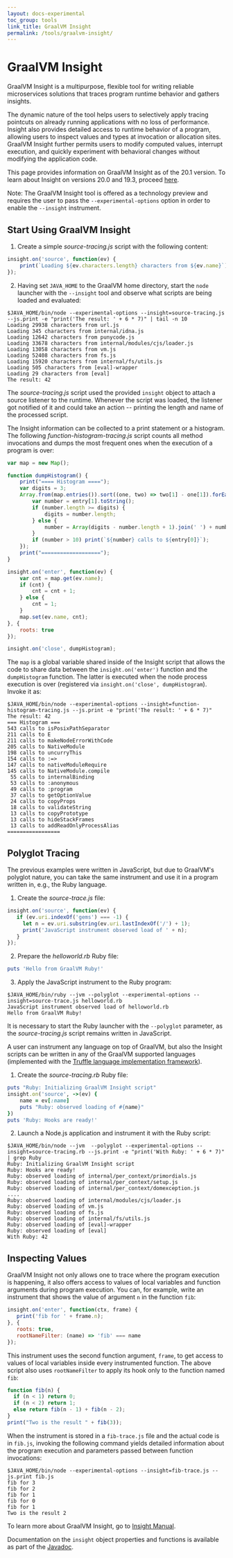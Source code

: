 ```yaml
---
layout: docs-experimental
toc_group: tools
link_title: GraalVM Insight
permalink: /tools/graalvm-insight/
---
```


# GraalVM Insight

GraalVM Insight is a multipurpose, flexible tool for writing reliable
microservices solutions that traces program runtime behavior and gathers insights.

The dynamic nature of the tool helps users to selectively apply tracing pointcuts on
already running applications with no loss of performance. Insight
also provides detailed access to runtime behavior of a program, allowing users to
inspect values and types at invocation or allocation sites. GraalVM Insight further permits users to
modify computed values, interrupt execution, and quickly experiment with
behavioral changes without modifying the application code.

This page provides information on GraalVM Insight as of the 20.1 version.
To learn about Insight on versions 20.0 and 19.3, proceed [here](https://github.com/oracle/graal/blob/release/graal-vm/20.0/tools/docs/T-Trace.md).

Note: The GraalVM Insight tool is offered as a technology preview and requires the user to
pass the `--experimental-options` option in order to enable the `--insight`
instrument.

## Start Using GraalVM Insight

1. Create a simple _source-tracing.js_ script with the following content:
```javascript
insight.on('source', function(ev) {
    print(`Loading ${ev.characters.length} characters from ${ev.name}`);
});
```
2. Having set `JAVA_HOME` to the GraalVM home directory, start the `node` launcher with
the `--insight` tool and observe what scripts are being loaded and
evaluated:
```shell
$JAVA_HOME/bin/node --experimental-options --insight=source-tracing.js --js.print -e "print('The result: ' + 6 * 7)" | tail -n 10
Loading 29938 characters from url.js
Loading 345 characters from internal/idna.js
Loading 12642 characters from punycode.js
Loading 33678 characters from internal/modules/cjs/loader.js
Loading 13058 characters from vm.js
Loading 52408 characters from fs.js
Loading 15920 characters from internal/fs/utils.js
Loading 505 characters from [eval]-wrapper
Loading 29 characters from [eval]
The result: 42
```
The _source-tracing.js_ script used the provided `insight` object to
attach a source listener to the runtime. Whenever the script was loaded, the
listener got notified of it and could take an action -- printing the length and
name of the processed script.

The Insight information can be collected to a print statement or a histogram.
The following _function-histogram-tracing.js_ script counts all method invocations
and dumps the most frequent ones when the execution of a program is over:

```javascript
var map = new Map();

function dumpHistogram() {
    print("==== Histogram ====");
    var digits = 3;
    Array.from(map.entries()).sort((one, two) => two[1] - one[1]).forEach(function (entry) {
        var number = entry[1].toString();
        if (number.length >= digits) {
            digits = number.length;
        } else {
            number = Array(digits - number.length + 1).join(' ') + number;
        }
        if (number > 10) print(`${number} calls to ${entry[0]}`);
    });
    print("===================");
}

insight.on('enter', function(ev) {
    var cnt = map.get(ev.name);
    if (cnt) {
        cnt = cnt + 1;
    } else {
        cnt = 1;
    }
    map.set(ev.name, cnt);
}, {
    roots: true
});

insight.on('close', dumpHistogram);
```

The `map` is a global variable shared inside of the Insight script that allows the
code to share data between the `insight.on('enter')` function and the `dumpHistogram`
function. The latter is executed when the node process execution is over
(registered via `insight.on('close', dumpHistogram`). Invoke it as:
```shell
$JAVA_HOME/bin/node --experimental-options --insight=function-histogram-tracing.js --js.print -e "print('The result: ' + 6 * 7)"
The result: 42
=== Histogram ===
543 calls to isPosixPathSeparator
211 calls to E
211 calls to makeNodeErrorWithCode
205 calls to NativeModule
198 calls to uncurryThis
154 calls to :=>
147 calls to nativeModuleRequire
145 calls to NativeModule.compile
 55 calls to internalBinding
 53 calls to :anonymous
 49 calls to :program
 37 calls to getOptionValue
 24 calls to copyProps
 18 calls to validateString
 13 calls to copyPrototype
 13 calls to hideStackFrames
 13 calls to addReadOnlyProcessAlias
=================
```

## Polyglot Tracing

The previous examples were written in JavaScript, but due to GraalVM's polyglot
nature, you can take the same instrument and use it in a program written in,
e.g., the Ruby language.

1. Create the _source-trace.js_ file:
```javascript
insight.on('source', function(ev) {
   if (ev.uri.indexOf('gems') === -1) {
     let n = ev.uri.substring(ev.uri.lastIndexOf('/') + 1);
     print('JavaScript instrument observed load of ' + n);
   }
});
```
2. Prepare the _helloworld.rb_ Ruby file:
```ruby
puts 'Hello from GraalVM Ruby!'
```
3. Apply the JavaScript instrument to the Ruby program:
```shell
$JAVA_HOME/bin/ruby --jvm --polyglot --experimental-options --insight=source-trace.js helloworld.rb
JavaScript instrument observed load of helloworld.rb
Hello from GraalVM Ruby!
```
It is necessary to start the Ruby launcher with the `--polyglot` parameter, as the _source-tracing.js_ script remains written in JavaScript.

A user can instrument any language on top of GraalVM, but also the Insight scripts can be
written in any of the GraalVM supported languages (implemented with the [Truffle language implementation framework](../graalvm-as-a-platform/truffle-framework/README.md)).

1. Create the _source-tracing.rb_ Ruby file:
```ruby
puts "Ruby: Initializing GraalVM Insight script"
insight.on('source', ->(ev) {
    name = ev[:name]
    puts "Ruby: observed loading of #{name}"
})
puts 'Ruby: Hooks are ready!'
```

2. Launch a Node.js application and instrument it with the Ruby script:
```shell
$JAVA_HOME/bin/node --jvm  --polyglot --experimental-options --insight=source-tracing.rb --js.print -e "print('With Ruby: ' + 6 * 7)" | grep Ruby
Ruby: Initializing GraalVM Insight script
Ruby: Hooks are ready!
Ruby: observed loading of internal/per_context/primordials.js
Ruby: observed loading of internal/per_context/setup.js
Ruby: observed loading of internal/per_context/domexception.js
....
Ruby: observed loading of internal/modules/cjs/loader.js
Ruby: observed loading of vm.js
Ruby: observed loading of fs.js
Ruby: observed loading of internal/fs/utils.js
Ruby: observed loading of [eval]-wrapper
Ruby: observed loading of [eval]
With Ruby: 42
```

## Inspecting Values

GraalVM Insight not only allows one to trace where the program execution is happening,
it also offers access to values of local variables and function arguments during
program execution. You can, for example, write an instrument that shows the value of
argument `n` in the function `fib`:
```javascript
insight.on('enter', function(ctx, frame) {
   print('fib for ' + frame.n);
}, {
   roots: true,
   rootNameFilter: (name) => 'fib' === name
});
```

This instrument uses the second function argument, `frame`, to get access to values of
local variables inside every instrumented function. The above script
also uses `rootNameFilter` to apply its hook only to the function named `fib`:
```javascript
function fib(n) {
  if (n < 1) return 0;
  if (n < 2) return 1;
  else return fib(n - 1) + fib(n - 2);
}
print("Two is the result " + fib(3));
```

When the instrument is stored in a `fib-trace.js` file and the actual code is in
`fib.js`, invoking the following command yields detailed information about the
program execution and parameters passed between function invocations:
```shell
$JAVA_HOME/bin/node --experimental-options --insight=fib-trace.js --js.print fib.js
fib for 3
fib for 2
fib for 1
fib for 0
fib for 1
Two is the result 2
```

To learn more about GraalVM Insight, go to [Insight Manual](https://github.com/oracle/graal/blob/master/tools/docs/Insight-Manual.md).

Documentation on the `insight` object properties and functions is available as part of the [Javadoc](https://www.graalvm.org/tools/javadoc/com/oracle/truffle/tools/agentscript/AgentScript.html).
